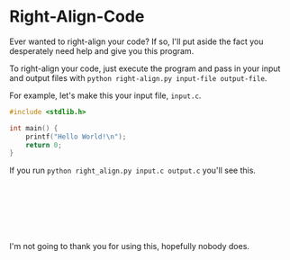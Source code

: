 # Right-Align-Code
Ever wanted to right-align your code? If so, I'll put aside the fact you desperately need help and give you this program.

To right-align your code, just execute the program and pass in your input and output files with `python right-align.py input-file output-file`.

For example, let's make this your input file, `input.c`.
```c
#include <stdlib.h>

int main() {
    printf("Hello World!\n");
    return 0;
}
```

If you run `python right_align.py input.c output.c` you'll see this.

```c
                                                                                #include <stdlib.h>
                                                                                                   
                                                                                       int main() {
                                                                          printf("Hello World!\n");
                                                                                          return 0;
                                                                                                   }
```

I'm not going to thank you for using this, hopefully nobody does.
